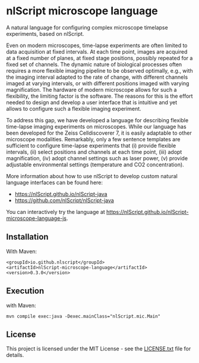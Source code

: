 # nlScript microscope language

A natural language for configuring complex microscope timelapse experiments, based on nlScript.

Even on modern microscopes, time-lapse experiments are often limited to data acquisition at fixed intervals. At each time point, images are acquired at a fixed number of planes, at fixed stage positions, possibly repeated for a fixed set of channels. The dynamic nature of biological processes often requires a more flexible imaging pipeline to be observed optimally, e.g., with the imaging interval adapted to the rate of change, with different channels imaged at varying intervals, or with different positions imaged with varying magnification. The hardware of modern microscope allows for such a flexibility, the limiting factor is the software. The reasons for this is the effort needed to design and develop a user interface that is intuitive and yet allows to configure such a flexible imaging experiment.

To address this gap, we have developed a language for describing flexible time-lapse imaging experiments on microscopes. While our language has been developed for the Zeiss Celldiscoverer 7, it is easily adaptable to other microscope modalities. Remarkably, only a few sentence templates are sufficient to configure time-lapse experiments that (i) provide flexible intervals, (ii) select positions and channels at each time point, (iii) adopt magnification, (iv) adopt channel settings such as laser power, (v) provide adjustable environmental settings (temperature and CO2 concentration).

More information about how to use nlScript to develop custom natural language interfaces can be found here:
- https://nlScript.github.io/nlScript-java
- https://github.com/nlScript/nlScript-java

You can interactively try the language at https://nlScript.github.io/nlScript-microscope-language-js.

## Installation
With Maven:
```
<groupId>io.github.nlscript</groupId>
<artifactId>nlScript-microscope-language</artifactId>
<version>0.3.0</version>
```

## Execution
with Maven:
```
mvn compile exec:java -Dexec.mainClass="nlScript.mic.Main"
```

## License

This project is licensed under the MIT License - see the [LICENSE.txt](LICENSE.txt) file for details.

